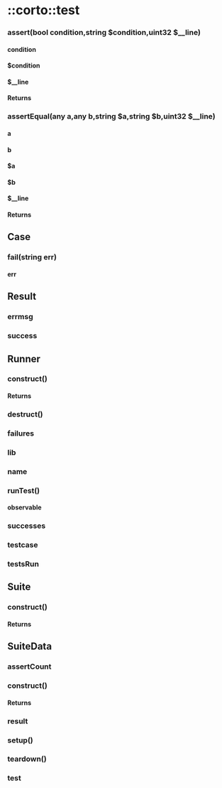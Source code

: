 # ::corto::test

### assert(bool condition,string $condition,uint32 $__line)

#### condition

#### $condition

#### $__line

#### Returns

### assertEqual(any a,any b,string $a,string $b,uint32 $__line)

#### a

#### b

#### $a

#### $b

#### $__line

#### Returns

## Case

### fail(string err)

#### err

## Result

### errmsg

### success

## Runner

### construct()

#### Returns

### destruct()

### failures

### lib

### name

### runTest()

#### observable

### successes

### testcase

### testsRun

## Suite

### construct()

#### Returns

## SuiteData

### assertCount

### construct()

#### Returns

### result

### setup()

### teardown()

### test

